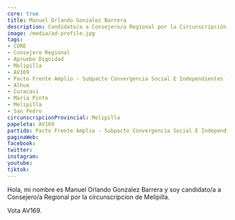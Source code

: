```yaml
---
core: true
title: Manuel Orlando Gonzalez Barrera
description: Candidato/a a Consejero/a Regional por la Circunscripción de Melipilla
image: /media/ad-profile.jpg
tags:
- CORE
- Consejero Regional
- Apruebo Dignidad
- Melipilla
- AV169
- Pacto Frente Amplio - Subpacto Convergencia Social E Independientes - Convergencia Social
- Alhue
- Curacavi
- Maria Pinto
- Melipilla
- San Pedro
circunscripcionProvincial: Melipilla
papeleta: AV169
partido: Pacto Frente Amplio - Subpacto Convergencia Social E Independientes - Convergencia Social
paginaWeb:
facebook:
twitter:
instagram:
youtube:
tiktok:
---
```

Hola, mi nombre es Manuel Orlando Gonzalez Barrera y soy candidato/a a Consejero/a Regional por la circunscripcion de Melipilla.

Vota AV169.